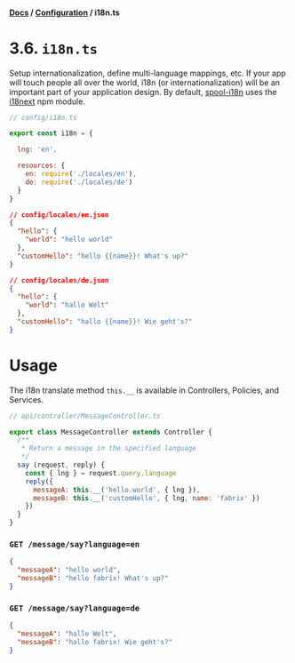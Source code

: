 #### [Docs](../index.md) / [Configuration](./index.md) / i18n.ts

# 3.6. `i18n.ts`

Setup internationalization, define multi-language mappings, etc. If your app will touch people all over the world, i18n (or internationalization)
will be an important part of your application design. By default, [spool-i18n](https://github.com/fabrix-app/spool-i18n) uses the [i18next](http://i18next.com/) npm module.

```js
// config/i18n.ts

export const i18n = {

  lng: 'en',

  resources: {
    en: require('./locales/en'),
    de: require('./locales/de')
  }
}
```

```json
// config/locales/en.json
{
  "hello": {
    "world": "hello world"
  },
  "customHello": "hello {{name}}! What's up?"
}
```

```json
// config/locales/de.json
{
  "hello": {
    "world": "hallo Welt"
  },
  "customHello": "hallo {{name}}! Wie geht's?"
}
```

# Usage

The i18n translate method `this.__` is available in Controllers, Policies, and Services.

```js
// api/controller/MessageController.ts

export class MessageController extends Controller {
  /**
   * Return a message in the specified language
   */
  say (request, reply) {
    const { lng } = request.query.language
    reply({
      messageA: this.__('hello.world', { lng }),
      messageB: this.__('customHello', { lng, name: 'fabrix' })
    })
  }
}
```

### `GET /message/say?language=en`

```json
{
  "messageA": "hello world",
  "messageB": "hello fabrix! What's up?"
}
```

### `GET /message/say?language=de`

```json
{
  "messageA": "hallo Welt",
  "messageB": "hallo fabrix! Wie geht's?"
}
```
